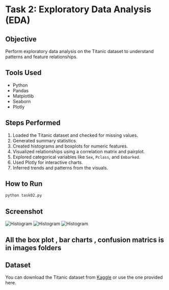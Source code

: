 # Task 2: Exploratory Data Analysis (EDA)

## Objective
Perform exploratory data analysis on the Titanic dataset to understand patterns and feature relationships.

## Tools Used
- Python
- Pandas
- Matplotlib
- Seaborn
- Plotly

## Steps Performed
1. Loaded the Titanic dataset and checked for missing values.
2. Generated summary statistics.
3. Created histograms and boxplots for numeric features.
4. Visualized relationships using a correlation matrix and pairplot.
5. Explored categorical variables like `Sex`, `Pclass`, and `Embarked`.
6. Used Plotly for interactive charts.
7. Inferred trends and patterns from the visuals.

## How to Run
 ```bash
python task02.py
```

## Screenshot
![Histogram](images/output1.png)
![Histogram](images/output2.png)
![Histogram](images/task2.png)

## All the box plot , bar charts , confusion matrics is in images folders

## Dataset
You can download the Titanic dataset from [Kaggle](https://www.kaggle.com/c/titanic/data) or use the one provided here.
